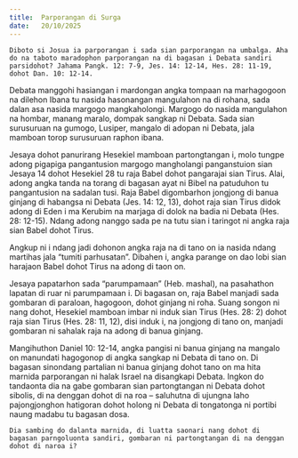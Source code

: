 ```yaml
---
title:  Parporangan di Surga
date:   20/10/2025
---
```


`Diboto si Josua ia parporangan i sada sian parporangan na umbalga. Aha do na taboto maradophon parporangan na di bagasan i Debata sandiri parsidohot? Jahama Pangk. 12: 7-9, Jes. 14: 12-14, Hes. 28: 11-19, dohot Dan. 10: 12-14.`

Debata manggohi hasiangan i mardongan angka tompaan na marhagogoon na dilehon Ibana tu nasida hasonangan mangulahon na di rohana, sada dalan asa nasida margogo mangkaholongi. Margogo do nasida mangulahon na hombar, manang maralo, dompak sangkap ni Debata. Sada sian surusuruan na gumogo, Lusiper, mangalo di adopan ni Debata, jala mamboan torop surusuruan raphon ibana.

Jesaya dohot panurirang Hesekiel mamboan partongtangan i, molo tungpe adong pigapiga pangantusion margogo mangholangi panganstuion sian Jesaya 14 dohot Hesekiel 28 tu raja Babel dohot pangarajai sian Tirus. Alai, adong angka tanda na torang di bagasan ayat ni Bibel na patuduhon tu pangantusion na sadalan tusi. Raja Babel digombarhon jongjong di banua ginjang di habangsa ni Debata (Jes. 14: 12, 13), dohot raja sian Tirus didok adong di Eden i ma Kerubim na marjaga di dolok na badia ni Debata (Hes. 28: 12-15). Ndang adong nanggo sada pe na tutu sian i taringot ni angka raja sian Babel dohot Tirus.

Angkup ni i ndang jadi dohonon angka raja na di tano on ia nasida ndang martihas jala “tumiti parhusatan”. Dibahen i, angka parange on dao lobi sian harajaon Babel dohot Tirus na adong di taon on.

Jesaya papatarhon sada “parumpamaan” (Heb. mashal), na pasahathon lapatan di ruar ni parumpamaan i. Di bagasan on, raja Babel manjadi sada gombaran di paraloan, hagogoon, dohot ginjang ni roha. Suang songon ni nang dohot, Hesekiel mamboan imbar ni induk sian Tirus (Hes. 28: 2) dohot raja sian Tirus (Hes. 28: 11, 12), disi induk i, na jongjong di tano on, manjadi gombaran ni sahalak raja na adong di banua ginjang.

Mangihuthon Daniel 10: 12-14, angka pangisi ni banua ginjang na mangalo on manundati hagogonop di angka sangkap ni Debata di tano on. Di bagasan sinondang partalian ni banua ginjang dohot tano on ma hita marnida parporangan ni halak Israel na disangkapi Debata. Ingkon do tandaonta dia na gabe gombaran sian partongtangan ni Debata dohot sibolis, di na denggan dohot di na roa – saluhutna di ujungna laho pajongjonghon hatigoran dohot holong ni Debata di tongatonga ni portibi naung madabu tu bagasan dosa.

`Dia sambing do dalanta marnida, di luatta saonari nang dohot di bagasan parngoluonta sandiri, gombaran ni partongtangan di na denggan dohot di naroa i?`